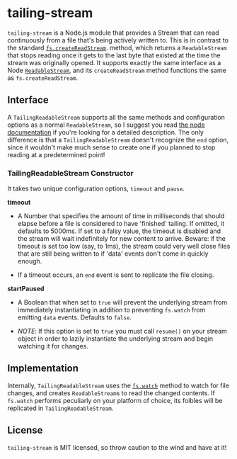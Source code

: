 # tailing-stream #
`tailing-stream` is a Node.js module that provides a Stream that can read
continuously from a file that's being actively written to. This is in contrast
to the standard
[`fs.createReadStream`](http://nodejs.org/api/fs.html#fs_fs_createreadstream_path_options).
method, which returns a `ReadableStream` that stops reading once it gets to the
last byte that existed at the time the stream was originally opened. It supports
exactly the same interface as a Node
[`ReadableStream`](http://nodejs.org/api/stream.html#stream_readable_stream), and
its `createReadStream` method functions the same as `fs.createReadStream`.

## Interface ##
A `TailingReadableStream` supports all the same methods and configuration
options as a normal `ReadableStream`, so I suggest you read
[the node documentation](http://nodejs.org/api/stream.html#stream_readable_stream) if you're
looking for a detailed description. The only difference is that a
`TailingReadableStream` doesn't recognize the `end` option, since it wouldn't
make much sense to create one if you planned to stop reading at a predetermined
point!

### TailingReadableStream Constructor ###
It takes two unique configuration options, `timeout` and `pause`. 

**timeout**

 * A Number that specifies the amount of time in milliseconds that should elapse before a file 
 is considered to have 'finished' tailing. If omitted, it defaults to 5000ms. If 
 set to a falsy value, the timeout is disabled and the stream will wait indefinitely
 for new content to arrive. Beware: if the timeout is set too low (say, to 1ms), 
 the stream could very well close files that are still being written to if 'data' 
 events don't come in quickly enough.

* If a timeout occurs, an `end` event is sent to replicate the file closing.

**startPaused**

* A Boolean that when set to `true` will prevent the underlying stream from immediately 
instantiating in addition to preventing `fs.watch` from emitting `data` events. Defaults
to `false`.

* _NOTE_: If this option is set to `true` you must call `resume()` on your stream object 
in order to lazily instantiate the underlying stream and begin watching it for changes. 


## Implementation ##
Internally, `TailingReadableStream` uses the
[`fs.watch`](http://nodejs.org/api/fs.html#fs_fs_watch_filename_options_listener)
method to watch for file changes, and creates `ReadableStream`s to read the
changed contents. If `fs.watch` performs peculiarly on your platform of choice,
its foibles will be replicated in `TailingReadableStream`.

## License ##
`tailing-stream` is MIT licensed, so throw caution to the wind and have at it!
